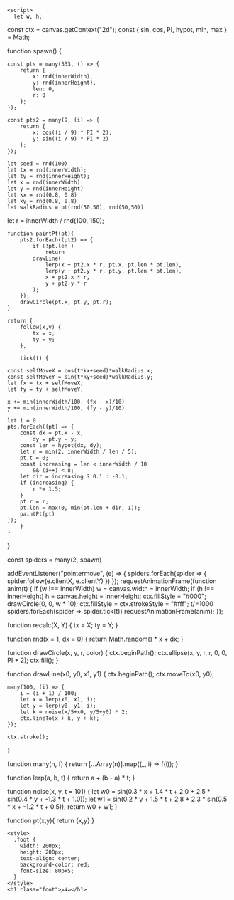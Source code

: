 <!DOCTYPE html>
<html lang="en">

  <head>
      <meta charset="utf-8">
      <meta name="viewport" content="width=device-width, initial-scale=1">
      <title>Interactive spider</title>
      <style>
        body {
    overflow: hidden;
    margin: 0;  
    cursor: pointer;
}
      </style>
  </head>

  <body>
      <canvas id="canvas"></canvas>

    <script>
      let w, h;
const ctx = canvas.getContext("2d");
const { sin, cos, PI, hypot, min, max } = Math;

function spawn() {
    
    const pts = many(333, () => {
        return {
            x: rnd(innerWidth),
            y: rnd(innerHeight),
            len: 0,
            r: 0
        };
    });
    
    const pts2 = many(9, (i) => {
        return {
            x: cos((i / 9) * PI * 2),
            y: sin((i / 9) * PI * 2)
        };
    });
    
    let seed = rnd(100)
    let tx = rnd(innerWidth); 
    let ty = rnd(innerHeight);
    let x = rnd(innerWidth)
    let y = rnd(innerHeight)
    let kx = rnd(0.8, 0.8)
    let ky = rnd(0.8, 0.8)
    let walkRadius = pt(rnd(50,50), rnd(50,50))
   let r = innerWidth / rnd(100, 150);
    
    function paintPt(pt){
        pts2.forEach((pt2) => {
            if (!pt.len )
                return
            drawLine(
                lerp(x + pt2.x * r, pt.x, pt.len * pt.len),
                lerp(y + pt2.y * r, pt.y, pt.len * pt.len),
                x + pt2.x * r,
                y + pt2.y * r
            );
        });
        drawCircle(pt.x, pt.y, pt.r);
    }
  
    return {
        follow(x,y) {
            tx = x;
            ty = y;
        },
        
        tick(t) {
        
    const selfMoveX = cos(t*kx+seed)*walkRadius.x;
    const selfMoveY = sin(t*ky+seed)*walkRadius.y;
    let fx = tx + selfMoveX;         
    let fy = ty + selfMoveY; 
            
    x += min(innerWidth/100, (fx - x)/10)
    y += min(innerWidth/100, (fy - y)/10)
            
    let i = 0
    pts.forEach((pt) => {
        const dx = pt.x - x,
            dy = pt.y - y;
        const len = hypot(dx, dy);
        let r = min(2, innerWidth / len / 5);
        pt.t = 0;
        const increasing = len < innerWidth / 10 
            && (i++) < 8;
        let dir = increasing ? 0.1 : -0.1;
        if (increasing) {
            r *= 1.5;
        }
        pt.r = r;
        pt.len = max(0, min(pt.len + dir, 1));
        paintPt(pt)
    });               
        } 
    }
}

const spiders = many(2, spawn)

addEventListener("pointermove", (e) => {
    spiders.forEach(spider => {
        spider.follow(e.clientX, e.clientY)
    })
});
requestAnimationFrame(function anim(t) {
    if (w !== innerWidth) w = canvas.width = innerWidth;
    if (h !== innerHeight) h = canvas.height = innerHeight;
    ctx.fillStyle = "#000";
    drawCircle(0, 0, w * 10);
    ctx.fillStyle = ctx.strokeStyle = "#fff";
    t/=1000
    spiders.forEach(spider => spider.tick(t))
    requestAnimationFrame(anim);
});

function recalc(X, Y) {
    tx = X;
    ty = Y;
}

function rnd(x = 1, dx = 0) {
    return Math.random() * x + dx;
}

function drawCircle(x, y, r, color) {
    ctx.beginPath();
    ctx.ellipse(x, y, r, r, 0, 0, PI * 2);
    ctx.fill();
}

function drawLine(x0, y0, x1, y1) {
    ctx.beginPath();
    ctx.moveTo(x0, y0);

    many(100, (i) => {
        i = (i + 1) / 100;
        let x = lerp(x0, x1, i);
        let y = lerp(y0, y1, i);
        let k = noise(x/5+x0, y/5+y0) * 2;
        ctx.lineTo(x + k, y + k);
    });

    ctx.stroke();
}

function many(n, f) {
    return [...Array(n)].map((_, i) => f(i));
}

function lerp(a, b, t) {
    return a + (b - a) * t;
}

function noise(x, y, t = 101) {
    let w0 = sin(0.3 * x + 1.4 * t + 2.0 + 
                 2.5 * sin(0.4 * y + -1.3 * t + 1.0));
    let w1 = sin(0.2 * y + 1.5 * t + 2.8 + 
                 2.3 * sin(0.5 * x + -1.2 * t + 0.5));
    return w0 + w1;
}

function pt(x,y){
    return {x,y}
}
    </script>



    <style>
      .foot {
        width: 200px;
        height: 200px;
        text-align: center;
        background-color: red;
        font-size: 80pxS;
      }
    </style>
    <h1 class="foot">سلام</h1>
  </body>

</html>
